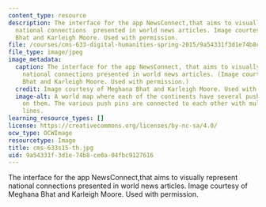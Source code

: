 ```yaml
---
content_type: resource
description: The interface for the app NewsConnect,that aims to visually represent
  national connections  presented in world news articles. Image courtesy of Meghana
  Bhat and Karleigh Moore. Used with permission.
file: /courses/cms-633-digital-humanities-spring-2015/9a54331f3d1e74b8ce0a04fbc9127616_cms-633s15-th.jpg
file_type: image/jpeg
image_metadata:
  caption: The interface for the app NewsConnect, that aims to visually represent
    national connections presented in world news articles. (Image courtesy of Meghana
    Bhat and Karleigh Moore. Used with permission.)
  credit: Image courtesy of Meghana Bhat and Karleigh Moore. Used with permission.
  image-alt: A world map where each of the continents have several push pin icons
    on them. The various push pins are connected to each other with multi-colored
    lines.
learning_resource_types: []
license: https://creativecommons.org/licenses/by-nc-sa/4.0/
ocw_type: OCWImage
resourcetype: Image
title: cms-633s15-th.jpg
uid: 9a54331f-3d1e-74b8-ce0a-04fbc9127616
---
```

The interface for the app NewsConnect,that aims to visually represent national connections  presented in world news articles. Image courtesy of Meghana Bhat and Karleigh Moore. Used with permission.